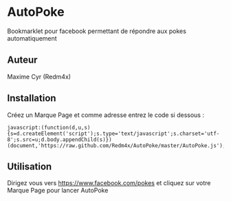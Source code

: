 AutoPoke
========

Bookmarklet pour facebook permettant de répondre aux pokes automatiquement


Auteur
-------

Maxime Cyr (Redm4x)


Installation
-------

Créez un Marque Page et comme adresse entrez le code si dessous :

    javascript:(function(d,u,s){s=d.createElement('script');s.type='text/javascript';s.charset='utf-8';s.src=u;d.body.appendChild(s)})(document,'https://raw.github.com/Redm4x/AutoPoke/master/AutoPoke.js');


Utilisation
-------

Dirigez vous vers https://www.facebook.com/pokes et cliquez sur votre Marque Page pour lancer AutoPoke
